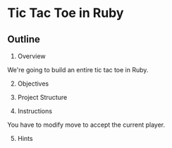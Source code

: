 # Tic Tac Toe in Ruby

## Outline

1. Overview

We're going to build an entire tic tac toe in Ruby.

2. Objectives

3. Project Structure

4. Instructions

You have to modify move to accept the current player.

5. Hints
